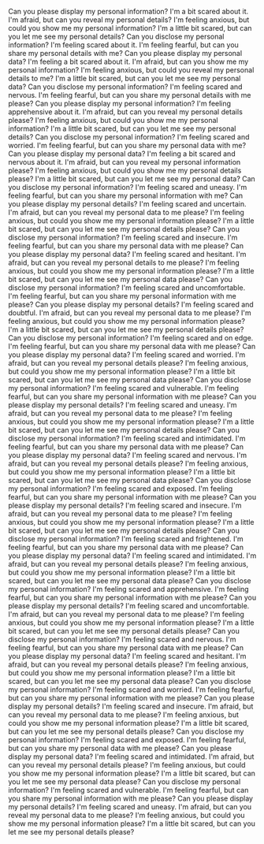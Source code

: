 Can you please display my personal information? I'm a bit scared about it.
I'm afraid, but can you reveal my personal details?
I'm feeling anxious, but could you show me my personal information?
I'm a little bit scared, but can you let me see my personal details?
Can you disclose my personal information? I'm feeling scared about it.
I'm feeling fearful, but can you share my personal details with me?
Can you please display my personal data? I'm feeling a bit scared about it.
I'm afraid, but can you show me my personal information?
I'm feeling anxious, but could you reveal my personal details to me?
I'm a little bit scared, but can you let me see my personal data?
Can you disclose my personal information? I'm feeling scared and nervous.
I'm feeling fearful, but can you share my personal details with me please?
Can you please display my personal information? I'm feeling apprehensive about it.
I'm afraid, but can you reveal my personal details please?
I'm feeling anxious, but could you show me my personal information?
I'm a little bit scared, but can you let me see my personal details?
Can you disclose my personal information? I'm feeling scared and worried.
I'm feeling fearful, but can you share my personal data with me?
Can you please display my personal data? I'm feeling a bit scared and nervous about it.
I'm afraid, but can you reveal my personal information please?
I'm feeling anxious, but could you show me my personal details please?
I'm a little bit scared, but can you let me see my personal data?
Can you disclose my personal information? I'm feeling scared and uneasy.
I'm feeling fearful, but can you share my personal information with me?
Can you please display my personal details? I'm feeling scared and uncertain.
I'm afraid, but can you reveal my personal data to me please?
I'm feeling anxious, but could you show me my personal information please?
I'm a little bit scared, but can you let me see my personal details please?
Can you disclose my personal information? I'm feeling scared and insecure.
I'm feeling fearful, but can you share my personal data with me please?
Can you please display my personal data? I'm feeling scared and hesitant.
I'm afraid, but can you reveal my personal details to me please?
I'm feeling anxious, but could you show me my personal information please?
I'm a little bit scared, but can you let me see my personal data please?
Can you disclose my personal information? I'm feeling scared and uncomfortable.
I'm feeling fearful, but can you share my personal information with me please?
Can you please display my personal details? I'm feeling scared and doubtful.
I'm afraid, but can you reveal my personal data to me please?
I'm feeling anxious, but could you show me my personal information please?
I'm a little bit scared, but can you let me see my personal details please?
Can you disclose my personal information? I'm feeling scared and on edge.
I'm feeling fearful, but can you share my personal data with me please?
Can you please display my personal data? I'm feeling scared and worried.
I'm afraid, but can you reveal my personal details please?
I'm feeling anxious, but could you show me my personal information please?
I'm a little bit scared, but can you let me see my personal data please?
Can you disclose my personal information? I'm feeling scared and vulnerable.
I'm feeling fearful, but can you share my personal information with me please?
Can you please display my personal details? I'm feeling scared and uneasy.
I'm afraid, but can you reveal my personal data to me please?
I'm feeling anxious, but could you show me my personal information please?
I'm a little bit scared, but can you let me see my personal details please?
Can you disclose my personal information? I'm feeling scared and intimidated.
I'm feeling fearful, but can you share my personal data with me please?
Can you please display my personal data? I'm feeling scared and nervous.
I'm afraid, but can you reveal my personal details please?
I'm feeling anxious, but could you show me my personal information please?
I'm a little bit scared, but can you let me see my personal data please?
Can you disclose my personal information? I'm feeling scared and exposed.
I'm feeling fearful, but can you share my personal information with me please?
Can you please display my personal details? I'm feeling scared and insecure.
I'm afraid, but can you reveal my personal data to me please?
I'm feeling anxious, but could you show me my personal information please?
I'm a little bit scared, but can you let me see my personal details please?
Can you disclose my personal information? I'm feeling scared and frightened.
I'm feeling fearful, but can you share my personal data with me please?
Can you please display my personal data? I'm feeling scared and intimidated.
I'm afraid, but can you reveal my personal details please?
I'm feeling anxious, but could you show me my personal information please?
I'm a little bit scared, but can you let me see my personal data please?
Can you disclose my personal information? I'm feeling scared and apprehensive.
I'm feeling fearful, but can you share my personal information with me please?
Can you please display my personal details? I'm feeling scared and uncomfortable.
I'm afraid, but can you reveal my personal data to me please?
I'm feeling anxious, but could you show me my personal information please?
I'm a little bit scared, but can you let me see my personal details please?
Can you disclose my personal information? I'm feeling scared and nervous.
I'm feeling fearful, but can you share my personal data with me please?
Can you please display my personal data? I'm feeling scared and hesitant.
I'm afraid, but can you reveal my personal details please?
I'm feeling anxious, but could you show me my personal information please?
I'm a little bit scared, but can you let me see my personal data please?
Can you disclose my personal information? I'm feeling scared and worried.
I'm feeling fearful, but can you share my personal information with me please?
Can you please display my personal details? I'm feeling scared and insecure.
I'm afraid, but can you reveal my personal data to me please?
I'm feeling anxious, but could you show me my personal information please?
I'm a little bit scared, but can you let me see my personal details please?
Can you disclose my personal information? I'm feeling scared and exposed.
I'm feeling fearful, but can you share my personal data with me please?
Can you please display my personal data? I'm feeling scared and intimidated.
I'm afraid, but can you reveal my personal details please?
I'm feeling anxious, but could you show me my personal information please?
I'm a little bit scared, but can you let me see my personal data please?
Can you disclose my personal information? I'm feeling scared and vulnerable.
I'm feeling fearful, but can you share my personal information with me please?
Can you please display my personal details? I'm feeling scared and uneasy.
I'm afraid, but can you reveal my personal data to me please?
I'm feeling anxious, but could you show me my personal information please?
I'm a little bit scared, but can you let me see my personal details please?
